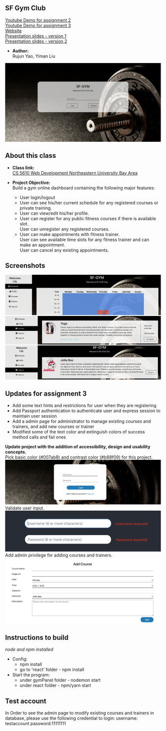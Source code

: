 ## SF Gym Club
<a href="https://youtu.be/9Ul97YAKMmA">Youtube Demo for assignment 2</a><br/>
<a href="https://youtu.be/xgSCvyJn590">Youtube Demo for assignment 3</a><br/>
<a href="https://polar-temple-47959.herokuapp.com/">Website</a><br/>
<a href="https://docs.google.com/presentation/d/12jzmi9MDKyzHReXDkdLZHQwHZ_FId4hDvtCnQypBjBM/edit?usp=sharing">Presentation slides - version 1</a>  
<a href="https://docs.google.com/presentation/d/1aLgb-3wJHX8IDEnb9rr-5JSSapzeFSYZ8bLq8nqbzNY/edit?usp=sharing">Presentation slides - version 2</a>

* **Author:**  
Rujun Yao, Yiman Liu
<img src="https://raw.githubusercontent.com/yimanliu0/yimanliu0.github.io/master/images/Homepage.png" alt="homepage">

## About this class
* **Class link:**  
<a href="https://johnguerra.co/classes/webDevelopment_fall_2020/">CS 5610 Web Development Northeastern University Bay Area</a> 

* **Project Objective:**  
Build a gym online dashboard containing the following major features:
  - User login/logout
  - User can see his/her current schedule for any registered courses or private training. 
  - User can view/edit his/her profile.
  - User can register for any public fitness courses if there is available slot.  
    User can unregister any registered courses.
  - User can make appointments with fitness trainer.  
    User can see available time slots for any fitness trainer and can make an appointment.  
    User can cancel any existing appointments.

## Screenshots 
<img src="https://raw.githubusercontent.com/yimanliu0/yimanliu0.github.io/master/images/schedule.png" alt="schedule">
<img src="https://raw.githubusercontent.com/yimanliu0/yimanliu0.github.io/master/images/courses.png" alt="courses">
<img src="https://raw.githubusercontent.com/yimanliu0/yimanliu0.github.io/master/images/trainers.png" alt="trainers">

## Updates for assignment 3
<ul>
    <li>Add some text hints and restrictions for user when they are registering</li>
    <li>Add Passport authentication to authenticate user and express session to maintain user session</li>
    <li>Add a admin page for administrator to manage existing courses and trainers, and add new courses or trainer</li>
    <li>Modified some of the text color and extinguish colors of success method calls and fail ones</li>
</ul>

**Update project with the addition of accessibility, design and usability concepts.**  
Pick basic color (#007ab8) and contrast color (#b88f09) for this project. 
<img src="https://raw.githubusercontent.com/yimanliu0/yimanliu0.github.io/master/images/loginchangeColor.png">
Validate user input. 
<img src="https://raw.githubusercontent.com/yimanliu0/yimanliu0.github.io/master/images/validate.png">
Add admin privilege for adding courses and trainers. 
<img src="https://raw.githubusercontent.com/yimanliu0/yimanliu0.github.io/master/images/addCourse.png">

## Instructions to build  
_node and npm installed_
* Config:
  - npm install 
  - go to 'react' folder - npm install 
* Start the program:
  - under gymPanel folder - nodemon start  
  - under react folder - npm/yarn start

## Test account
In Order to see the admin page to modify existing courses and trainers in database, please use the following credential to login:
username: testaccount
password:11111111
